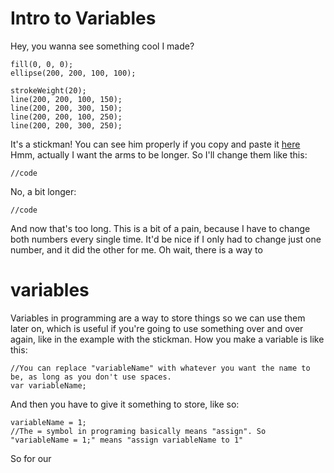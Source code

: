 # Intro to Variables
Hey, you wanna see something cool I made?
```
fill(0, 0, 0);
ellipse(200, 200, 100, 100);

strokeWeight(20);
line(200, 200, 100, 150);
line(200, 200, 300, 150);
line(200, 200, 100, 250);
line(200, 200, 300, 250);
```
It's a stickman! You can see him properly if you copy and paste it [here](https://vxsacademy.org/computer-programming/new/pjs)
Hmm, actually I want the arms to be longer. So I'll change them like this:
```
//code
```
No, a bit longer:
```
//code
```
And now that's too long. This is a bit of a pain, because I have to change both
numbers every single time. It'd be nice if I only had to change just one number,
and it did the other for me. Oh wait, there is a way to 

# variables
Variables in programming are a way to store things so we can use them later on,
which is useful if you're going to use something over and over again, like in
the example with the stickman. How you make a variable is like this:
```
//You can replace "variableName" with whatever you want the name to be, as long as you don't use spaces.
var variableName;
```
And then you have to give it something to store, like so:
```
variableName = 1;
//The = symbol in programing basically means "assign". So "variableName = 1;" means "assign variableName to 1"
```
So for our 
